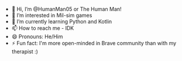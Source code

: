 - 👋 Hi, I’m @HumanMan05 or The Human Man!
- 👀 I’m interested in Mil-sim games
- 🌱 I’m currently learning Python and Kotlin
- 📫 How to reach me - IDK
- 😄 Pronouns: He/Him
- ⚡ Fun fact: I'm more open-minded in Brave community than with my therapist :)

<!---
HumanMan05/HumanMan05 is a ✨ special ✨ repository because its `README.md` (this file) appears on your GitHub profile.
You can click the Preview link to take a look at your changes.
--->
